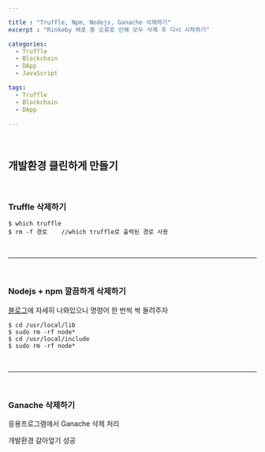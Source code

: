 ```yaml
---

title : "Truffle, Npm, Nodejs, Ganache 삭제하기"
excerpt : "Rinkeby 배포 중 오류로 인해 모두 삭제 후 다시 시작하기"

categories:
  - Truffle
  - Blockchain
  - DApp
  - JavaScript

tags:
  - Truffle
  - Blockchain
  - DApp

---
```


<br/>

개발환경 클린하게 만들기
-------------------

<br/>

### Truffle 삭제하기

```
$ which truffle
$ rm -f 경로    //which truffle로 출력된 경로 사용
```

<br/>

* * *

<br/>

### Nodejs + npm 깔끔하게 삭제하기
[블로그](https://www.theteams.kr/teams/35/post/67342)에 자세히 나와있으니 명령어 한 번씩 싹 돌려주자
```
$ cd /usr/local/lib
$ sudo rm -rf node*
$ cd /usr/local/include
$ sudo rm -rf node*
```

<br/>

* * *

<br/>

### Ganache 삭제하기

응용프로그램에서 Ganache 삭제 처리

개발환경 갈아엎기 성공
